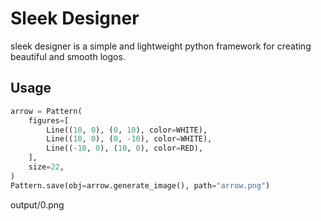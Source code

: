 # Sleek Designer
sleek designer is a simple and lightweight python framework for creating beautiful and smooth logos.

## Usage
```python
arrow = Pattern(
    figures=[
        Line((10, 0), (0, 10), color=WHITE),
        Line((10, 0), (0, -10), color=WHITE),
        Line((-10, 0), (10, 0), color=RED),
    ],
    size=22,
)
Pattern.save(obj=arrow.generate_image(), path="arrow.png")
```
output/0.png
